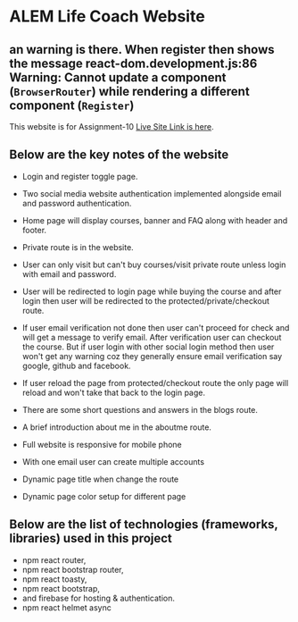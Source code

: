 # ALEM Life Coach Website

## an warning is there. When register then shows the message  react-dom.development.js:86 Warning: Cannot update a component (`BrowserRouter`) while rendering a different component (`Register`)

This website is for Assignment-10 [Live Site Link is here](https://alem-life-coach.web.app/).

## Below are the key notes of the website

* Login and register toggle page.
  
* Two social media website authentication implemented alongside email and password authentication.

* Home page will display courses, banner and FAQ along with header and footer.
  
* Private route is in the website. 
  
* User can only visit but can't buy courses/visit private route unless login with email and password.

* User will be redirected to login page while buying the course and after login then user will be redirected to the protected/private/checkout route.
* If user email verification not done then user can't proceed for check and will get a message to verify email. After verification user can checkout the course. But if user login with other social login method then user won't get any warning coz they generally ensure email verification say google, github and facebook.

* If user reload the page from protected/checkout  route the only page will reload and won't take that back to the login page.

* There are some short questions and answers in the blogs route.

* A brief introduction about me in the aboutme route. 

* Full website is responsive for mobile phone

* With one email user can create multiple accounts
* Dynamic page title when change the route
* Dynamic page color setup for different page


## Below are the list of technologies (frameworks, libraries) used in this project

* npm react router, 
* npm react bootstrap router, 
* npm react toasty, 
* npm react bootstrap,
* and firebase for hosting & authentication.
* npm react helmet async


